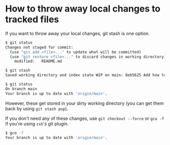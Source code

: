# How to throw away local changes to tracked files

If you want to throw away your local changes, git stash is one option.

```zsh
$ git status
Changes not staged for commit:
  (use "git add <file>..." to update what will be committed)
  (use "git restore <file>..." to discard changes in working directory)
    modified:   README.md

$ git stash
Saved working directory and index state WIP on main: 8eb5625 Add how to activate virtualenv in a Makefile

$ git status
On branch main
Your branch is up to date with 'origin/main'.
```

However, these get stored in your dirty working directory (you can get them back by using `git stash pop`).

If you don't need any of these changes, use `git checkout --force` or `gco -f` if you're using `zsh`'s git plugin.

```zsh
$ gco -f
Your branch is up to date with 'origin/main'.
```
